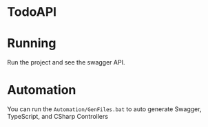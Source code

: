 ﻿# TodoAPI

# Running
Run the project and see the swagger API.

# Automation
You can run the `Automation/GenFiles.bat` to auto generate Swagger, TypeScript, and CSharp Controllers